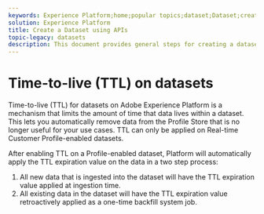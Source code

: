 ```yaml
---
keywords: Experience Platform;home;popular topics;dataset;Dataset;create a dataset;create dataset
solution: Experience Platform
title: Create a Dataset using APIs
topic-legacy: datasets
description: This document provides general steps for creating a dataset using Adobe Experience Platform APIs and populating the dataset using a file.
---
```


# Time-to-live (TTL) on datasets

Time-to-live (TTL) for datasets on Adobe Experience Platform is a mechanism that limits the amount of time that data lives within a dataset. This lets you automatically remove data from the Profile Store that is no longer useful for your use cases. TTL can only be applied on Real-time Customer Profile-enabled datasets.

After enabling TTL on a Profile-enabled dataset, Platform will automatically apply the TTL expiration value on the data in a two step process:

1. All new data that is ingested into the dataset will have the TTL expiration value applied at ingestion time.
2. All existing data in the dataset will have the TTL expiration value retroactively applied as a one-time backfill system job.

